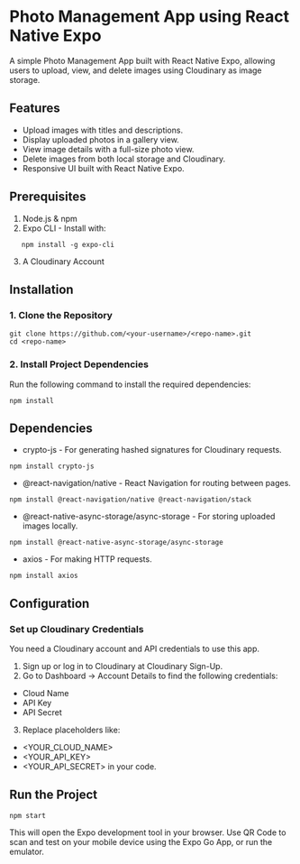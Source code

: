 # Photo Management App using React Native Expo
A simple Photo Management App built with React Native Expo, allowing users to upload, view, and delete images using Cloudinary as image storage.

## Features
* Upload images with titles and descriptions.
* Display uploaded photos in a gallery view.
* View image details with a full-size photo view.
* Delete images from both local storage and Cloudinary.
* Responsive UI built with React Native Expo.

## Prerequisites
1. Node.js & npm
2. Expo CLI - Install with:
```
   npm install -g expo-cli
```
3. A Cloudinary Account

## Installation

### 1. Clone the Repository
```
git clone https://github.com/<your-username>/<repo-name>.git
cd <repo-name>
```
### 2. Install Project Dependencies
Run the following command to install the required dependencies:
```
npm install
```

## Dependencies
* crypto-js - For generating hashed signatures for Cloudinary requests.
```
npm install crypto-js
```
* @react-navigation/native - React Navigation for routing between pages.
```
npm install @react-navigation/native @react-navigation/stack
```
* @react-native-async-storage/async-storage - For storing uploaded images locally.
```
npm install @react-native-async-storage/async-storage
```
* axios - For making HTTP requests.
```
npm install axios
```

## Configuration
### Set up Cloudinary Credentials
You need a Cloudinary account and API credentials to use this app.
1. Sign up or log in to Cloudinary at Cloudinary Sign-Up.
2. Go to Dashboard → Account Details to find the following credentials:
* Cloud Name
* API Key
* API Secret
3. Replace placeholders like:
* <YOUR_CLOUD_NAME>
* <YOUR_API_KEY>
* <YOUR_API_SECRET> in your code.

## Run the Project
```
npm start
```
This will open the Expo development tool in your browser. Use QR Code to scan and test on your mobile device using the Expo Go App, or run the emulator.